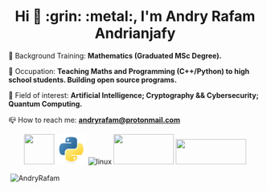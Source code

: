 <h1 align="center"> Hi 👋 :grin: :metal:, I'm Andry Rafam Andrianjafy </h1>

:blue_book: Background Training: **Mathematics (Graduated MSc Degree).**

:scroll: Occupation: **Teaching Maths and Programming (C++/Python) to high school students. Building open source programs.**

:strawberry: Field of interest: **Artificial Intelligence; Cryptography && Cybersecurity; Quantum Computing.**

:mailbox_closed: How to reach me: **andryrafam@protonmail.com**

<p align="center"> <img src="https://github.com/simple-icons/simple-icons/blob/master/icons/cplusplus.svg" width="60" height="60"/> <img src="https://github.com/devicons/devicon/blob/master/icons/python/python-original.svg" width="60" height="60"/> <img src="https://github.com/simple-icons/simple-icons/blob/develop/icons/linux.svg" alt="linux" width="60" height="60"/> <img src="https://github.com/valohai/ml-logos/blob/master/keras-text.svg" width="120" height="60"/> <img src="https://upload.wikimedia.org/wikipedia/commons/2/22/Crypto%2B%2B-logo.png" width="140" height="50"/>
 
<p>&nbsp;<img align="center" src="https://github-readme-stats.vercel.app/api?username=AndryRafam&show_icons=true" alt="AndryRafam" /></p>
